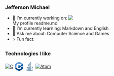 ### Jefferson Michael
<img align="right" width="300" src="https://spotify-github-profile.vercel.app/api/view?uid=jeffersonjpr&cover_image=true">

- 🔭 I’m currently working on: My profile readme.md
- 🌱 I’m currently learning: Markdown and English
- 💬 Ask me about: Computer Science and Games
- ⚡ Fun fact:

### Technologies I like

[<img align="Center" alt="C" width="30px" src="https://raw.githubusercontent.com/simple-icons/simple-icons/37222f76792b1ea8dabebb4e029d5c7e45ec7c5c/icons/c.svg" />][jeffersonjpr]
[<img align="center" alt="C++" width="30px" src="https://raw.githubusercontent.com/github/explore/80688e429a7d4ef2fca1e82350fe8e3517d3494d/topics/cpp/cpp.png" />][jeffersonjpr]
[<img align="center" alt="Java" width="30px" src="https://raw.githubusercontent.com/simple-icons/simple-icons/37222f76792b1ea8dabebb4e029d5c7e45ec7c5c/icons/java.svg" />][jeffersonjpr]
[<img align="center" alt="Atom" width="30px" src="https://raw.githubusercontent.com/simple-icons/simple-icons/37222f76792b1ea8dabebb4e029d5c7e45ec7c5c/icons/atom.svg" />][jeffersonjpr]



[jeffersonjpr]: https://github.com/jeffersonjpr


<!--
**jeffersonjpr/jeffersonjpr** is a ✨ _special_ ✨ repository because its `README.md` (this file) appears on your GitHub profile.

Here are some ideas to get you started:

- 🔭 I’m currently working on ...
- 🌱 I’m currently learning ...
- 👯 I’m looking to collaborate on ...
- 🤔 I’m looking for help with ...
- 💬 Ask me about ...
- 📫 How to reach me: ...
- 😄 Pronouns: ...
- ⚡ Fun fact: ...

<p align="center">
    <img src="https://spotify-github-profile.vercel.app/api/view?uid=jeffersonjpr&cover_image=true"/>
</p>

-->

